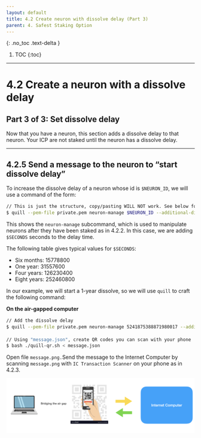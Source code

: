 ```yaml
---
layout: default
title: 4.2 Create neuron with dissolve delay (Part 3)
parent: 4. Safest Staking Option
---
```


{: .no_toc .text-delta }

1. TOC
{:toc}

* * *
# 4.2 Create a **neuron** with a **dissolve delay** 
## Part 3 of 3: Set dissolve delay

Now that you have a neuron, this section adds a dissolve delay to that neuron. Your ICP are not staked until the neuron has a dissolve delay.

* * *
## 4.2.5 Send a message to the neuron to “start dissolve delay”

To increase the dissolve delay of a neuron whose id is `$NEURON_ID`, we will use a command of the form:

```bash
// This is just the structure, copy/pasting WILL NOT work. See below for working command
$ quill --pem-file private.pem neuron-manage $NEURON_ID --additional-dissolve-delay-seconds $SECONDS
```

This shows the `neuron-manage` subcommand, which is used to manipulate neurons after they have been staked as in 4.2.2. In this case, we are adding `$SECONDS` seconds to the delay time.

The following table gives typical values for `$SECONDS`:

- Six months: 15778800
- One year: 31557600
- Four years: 126230400
- Eight years: 252460800

In our example, we will start a 1-year dissolve, so we will use `quill` to craft the following command:

**On the air-gapped computer**

```bash
// Add the dissolve delay
$ quill --pem-file private.pem neuron-manage 5241875388871980017 --additional-dissolve-delay-seconds 31557600 > message.json

// Using "message.json", create QR codes you can scan with your phone
$ bash ./quill-qr.sh < message.json
```

Open file `message.png.`Send the message to the Internet Computer by scanning `message.png` with `IC Transaction Scanner` on your phone as in 4.2.3.

![image](../assets/images/qr-code-scan-2.png)